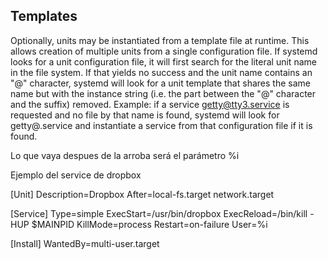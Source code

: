 ## Templates ##
Optionally, units may be instantiated from a template file at runtime. This allows creation of multiple units from a single configuration file. If systemd looks for a unit configuration file, it will first search for the literal unit name in the file system. If that yields no success and the unit name contains an "@" character, systemd will look for a unit template that shares the same name but with the instance string (i.e. the part between the "@" character and the suffix) removed. Example: if a service getty@tty3.service is requested and no file by that name is found, systemd will look for getty@.service and instantiate a service from that configuration file if it is found.

Lo que vaya despues de la arroba será el parámetro %i

Ejemplo del service de dropbox

[Unit]
Description=Dropbox
After=local-fs.target network.target

[Service]
Type=simple
ExecStart=/usr/bin/dropbox
ExecReload=/bin/kill -HUP $MAINPID
KillMode=process
Restart=on-failure
User=%i

[Install]
WantedBy=multi-user.target

